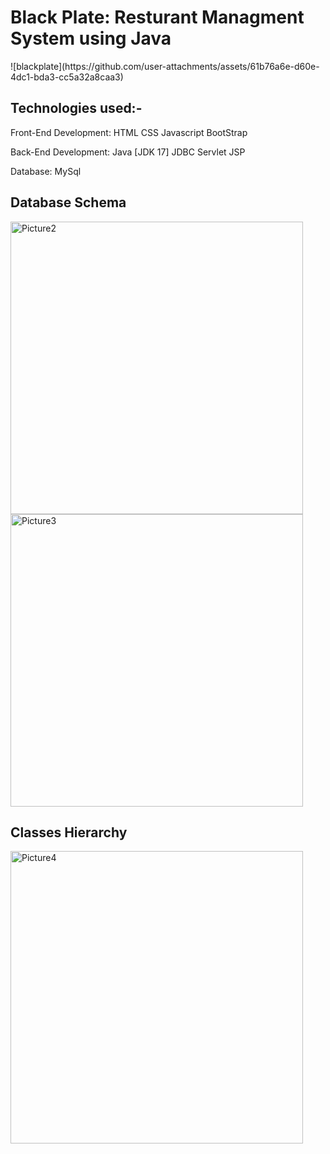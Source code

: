 <h1> Black Plate: Resturant Managment System using Java </h1>
![blackplate](https://github.com/user-attachments/assets/61b76a6e-d60e-4dc1-bda3-cc5a32a8caa3)


<h2> Technologies used:- </h2>

Front-End Development:
HTML
CSS
Javascript
BootStrap

Back-End Development:
Java [JDK 17]
JDBC
Servlet
JSP

Database:
MySql


<h2> Database Schema </h2>


 



<img width="468" alt="Picture2" src="https://github.com/user-attachments/assets/3d2ef6c9-9aed-42c0-8d1e-0f35134fe680">
<img width="468" alt="Picture3" src="https://github.com/user-attachments/assets/9ebc7997-7673-42eb-9141-d3669a6790b2">
 
 <h2> Classes Hierarchy </h2>
 <img width="468" alt="Picture4" src="https://github.com/user-attachments/assets/829b58be-f702-4479-9cd4-cf9be6285803">
